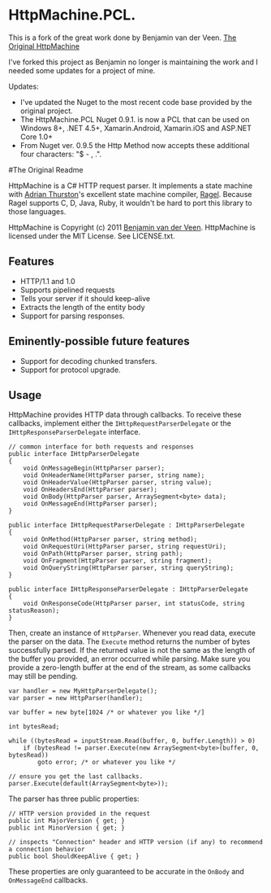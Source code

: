 # HttpMachine.PCL.

This is a fork of the great work done by Benjamin van der Veen. [The Original HttpMachine](https://github.com/bvanderveen/httpmachine)

I've forked this project as Benjamin no longer is maintaining the work and I needed some updates for a project of mine.

Updates:
- I've updated the Nuget to the most recent code base provided by the original project.
- The HttpMachine.PCL Nuget 0.9.1. is now a PCL that can be used on Windows 8+, .NET 4.5+, Xamarin.Android, Xamarin.iOS and ASP.NET Core 1.0+
- From Nuget ver. 0.9.5 the Http Method now accepts these additional four characters: "$ - , .".


#The Original Readme

HttpMachine is a C# HTTP request parser. It implements a state machine with [Adrian Thurston](http://www.complang.org/thurston/)'s excellent state machine compiler, [Ragel](http://www.complang.org/ragel/). Because Ragel supports C, D, Java, Ruby, it wouldn't be hard to port this library to those languages.

HttpMachine is Copyright (c) 2011 [Benjamin van der Veen](http://bvanderveen.com). HttpMachine is licensed under the 
MIT License. See LICENSE.txt.

## Features

- HTTP/1.1 and 1.0
- Supports pipelined requests
- Tells your server if it should keep-alive
- Extracts the length of the entity body 
- Support for parsing responses.

## Eminently-possible future features

- Support for decoding chunked transfers.
- Support for protocol upgrade.

## Usage

HttpMachine provides HTTP data through callbacks. To receive these callbacks, implement either the `IHttpRequestParserDelegate` or the `IHttpResponseParserDelegate` interface.


	// common interface for both requests and responses
	public interface IHttpParserDelegate
    {
        void OnMessageBegin(HttpParser parser);
        void OnHeaderName(HttpParser parser, string name);
        void OnHeaderValue(HttpParser parser, string value);
        void OnHeadersEnd(HttpParser parser);
        void OnBody(HttpParser parser, ArraySegment<byte> data);
        void OnMessageEnd(HttpParser parser);
    }
    
    public interface IHttpRequestParserDelegate : IHttpParserDelegate
    {
        void OnMethod(HttpParser parser, string method);
        void OnRequestUri(HttpParser parser, string requestUri);
        void OnPath(HttpParser parser, string path);
        void OnFragment(HttpParser parser, string fragment);
        void OnQueryString(HttpParser parser, string queryString);
    }

    public interface IHttpResponseParserDelegate : IHttpParserDelegate
    {
        void OnResponseCode(HttpParser parser, int statusCode, string statusReason); 
    }


Then, create an instance of `HttpParser`. Whenever you read data, execute the parser on the data. The `Execute` method returns the number of bytes successfully parsed. If the returned value is not the same as the length of the buffer you provided, an error occurred while parsing. Make sure you provide a zero-length buffer at the end of the stream, as some callbacks may still be pending.

    var handler = new MyHttpParserDelegate();
    var parser = new HttpParser(handler);
    
    var buffer = new byte[1024 /* or whatever you like */]
    
    int bytesRead;
    
    while ((bytesRead = inputStream.Read(buffer, 0, buffer.Length)) > 0)
        if (bytesRead != parser.Execute(new ArraySegment<byte>(buffer, 0, bytesRead))
            goto error; /* or whatever you like */
    
    // ensure you get the last callbacks.
    parser.Execute(default(ArraySegment<byte>));
    
The parser has three public properties:

    // HTTP version provided in the request
    public int MajorVersion { get; }
    public int MinorVersion { get; }

    // inspects "Connection" header and HTTP version (if any) to recommend a connection behavior
    public bool ShouldKeepAlive { get; }

These properties are only guaranteed to be accurate in the `OnBody` and `OnMessageEnd` callbacks.

